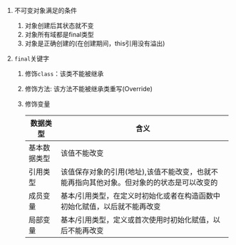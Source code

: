 1. 不可变对象满足的条件
   1. 对象创建后其状态就不变
   2. 对象所有域都是final类型
   3. 对象是正确创建的(在创建期间，this引用没有溢出)
2. `final`关键字

   1. 修饰`class`：该类不能被继承

   2. 修饰方法: 该方法不能被继承类重写(Override)

   3. 修饰变量

      | 数据类型     | 含义                                                         |
      | ------------ | ------------------------------------------------------------ |
      | 基本数据类型 | 该值不能改变                                                 |
      | 引用类型     | 该值保存对象的引用(地址),该值不能改变，也就不能再指向其他对象。但对象的的状态是可以改变的 |
      | 成员变量     | 基本/引用类型，在定义时初始化或者在构造函数中初始化赋值，以后就不能再改变 |
      | 局部变量     | 基本/引用类型，定义或首次使用时初始化赋值，以后不能再改变    |